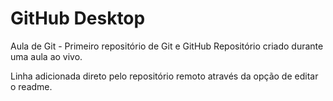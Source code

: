 # GitHub Desktop
 Aula de Git - Primeiro repositório de Git e GitHub
 Repositório criado durante uma aula ao vivo.

 Linha adicionada direto pelo repositório remoto através da opção de editar o readme.
